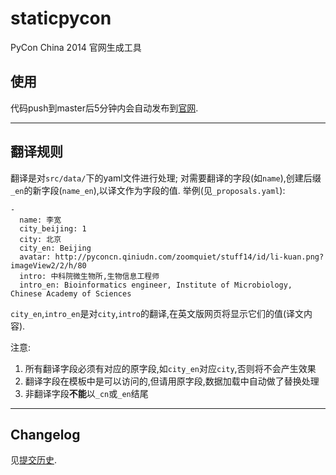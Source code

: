 # staticpycon

PyCon China 2014 官网生成工具

## 使用

代码push到master后5分钟内会自动发布到[官网](http://cn.pycon.org).

---

## 翻译规则

翻译是对`src/data/`下的yaml文件进行处理;
对需要翻译的字段(如`name`),创建后缀`_en`的新字段(`name_en`),以译文作为字段的值. 举例(见`_proposals.yaml`):

```
-
  name: 李宽
  city_beijing: 1
  city: 北京
  city_en: Beijing
  avatar: http://pyconcn.qiniudn.com/zoomquiet/stuff14/id/li-kuan.png?imageView2/2/h/80
  intro: 中科院微生物所,生物信息工程师
  intro_en: Bioinformatics engineer, Institute of Microbiology, Chinese Academy of Sciences
```

`city_en`,`intro_en`是对`city`,`intro`的翻译,在英文版网页将显示它们的值(译文内容). 

注意:
 1. 所有翻译字段必须有对应的原字段,如`city_en`对应`city`,否则将不会产生效果
 2. 翻译字段在模板中是可以访问的,但请用原字段,数据加载中自动做了替换处理
 3. 非翻译字段**不能**以`_cn`或`_en`结尾

----

## Changelog

见[提交历史](https://gitcafe.com/PyConChina/staticpycon/commits/master). 
